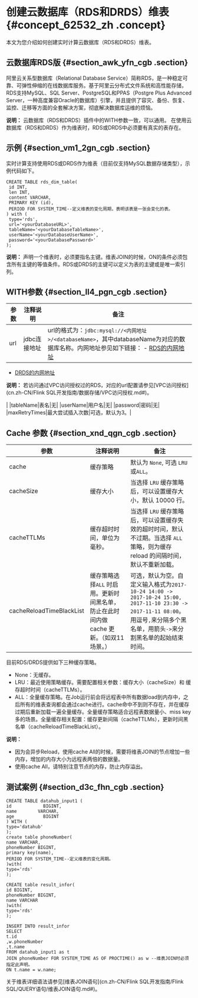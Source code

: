 # 创建云数据库（RDS和DRDS）维表 {#concept_62532_zh .concept}

本文为您介绍如何创建实时计算云数据库（RDS和DRDS）维表。

## 云数据库RDS版 {#section_awk_yfn_cgb .section}

阿里云关系型数据库（Relational Database Service）简称RDS，是一种稳定可靠、可弹性伸缩的在线数据库服务。基于阿里云分布式文件系统和高性能存储，RDS支持MySQL、SQL Server、PostgreSQL和PPAS（Postgre Plus Advanced Server，一种高度兼容Oracle的数据库）引擎，并且提供了容灾、备份、恢复、监控、迁移等方面的全套解决方案，彻底解决数据库运维的烦恼。

**说明：** 云数据库（RDS和DRDS）插件中的WITH参数一致，可以通用。 在使用云数据库（RDS和DRDS）作为维表时，RDS或DRDS中必须要有真实的表存在。

## 示例 {#section_vm1_2gn_cgb .section}

实时计算支持使用RDS或DRDS作为维表（目前仅支持MySQL数据存储类型），示例代码如下。

```language-sql
CREATE TABLE rds_dim_table(
 id INT,
 len INT,
 content VARCHAR,
 PRIMARY KEY (id),
 PERIOD FOR SYSTEM_TIME--定义维表的变化周期，表明该表是一张会变化的表。
) with (
 type='rds',
 url='<yourDatabaseURL>',
 tableName='<yourDatabaseTableName>',
 userName='<yourDatabaseUserName>',
 password='<yourDatabasePassword>'
);
```

**说明：** 声明一个维表时，必须要指名主键。维表JOIN的时候，ON的条件必须包含所有主键的等值条件。RDS或DRDS的主键可以定义为表的主键或是唯一索引列。

## WITH参数 {#section_ll4_pgn_cgb .section}

|参数|注释说明|备注|
|--|----|--|
|url|jdbc连接地址|url的格式为：`jdbc:mysql://<内网地址>/<databaseName>`，其中databaseName为对应的数据库名称。内网地址参见如下链接： -   [RDS的内网地址](https://help.aliyun.com/document_detail/26128.html?spm=5176.doc43185.6.581.rxQuNz)
-   [DRDS的内网地址](https://help.aliyun.com/document_detail/56494.html)

 **说明：** 若访问通过VPC访问授权过的RDS，对应的url配置请参见[VPC访问授权](cn.zh-CN/Flink SQL开发指南/数据存储/VPC访问授权.md#)。

 |
|tableName|表名|无|
|userName|用户名|无|
|password|密码|无|
|maxRetryTimes|最大尝试插入次数|可选，默认为3。|

## Cache 参数 {#section_xnd_qgn_cgb .section}

|参数|注释说明|备注|
|--|----|--|
|cache|缓存策略|默认为 `None`, 可选 `LRU`或`ALL`。|
|cacheSize|缓存大小|当选择 `LRU` 缓存策略后，可以设置缓存大小，默认 10000 行。|
|cacheTTLMs|缓存超时时间，单位为毫秒。|当选择 `LRU` 缓存策略后，可以设置缓存失效的超时时间，默认不过期。当选择 `ALL` 策略，则为缓存reload 的间隔时间，默认不重新加载。|
|cacheReloadTimeBlackList|缓存策略选择`ALL` 时启用。更新时间黑名单，防止在此时间内做cache 更新。（如双11场景。）|可选，默认为空。自定义输入格式为`2017-10-24 14:00 -> 2017-10-24 15:00, 2017-11-10 23:30 -> 2017-11-11 08:00`。用逗号`,`来分隔多个黑名单，用箭头`->`来分割黑名单的起始结束时间。|

目前RDS/DRDS提供如下三种缓存策略。

-   None：无缓存。
-   LRU：最近使用策略缓存。需要配置相关参数：缓存大小（cacheSize）和 缓存超时时间（cacheTTLMs）。
-   ALL：全量缓存策略。在Job运行前会将远程表中所有数据load到内存中，之后所有的维表查询都会通过cache进行。cache命中不到则不存在，并在缓存过期后重新加载一遍全量缓存。全量缓存策略适合远程表数据量小、miss key多的场景。全量缓存相关配置：缓存更新间隔（cacheTTLMs），更新时间黑名单（cacheReloadTimeBlackList）。

**说明：** 

-   因为会异步Reload，使用cache All的时候，需要将维表JOIN的节点增加一些内存，增加的内存大小为远程表两倍的数据量。
-   使用cache All，请特别注意节点的内存，防止内存溢出。

## 测试案例 {#section_d3c_fhn_cgb .section}

```language-SQL
CREATE TABLE datahub_input1 (
id            BIGINT,
name        VARCHAR,
age           BIGINT
) WITH (
type='datahub'
);
create table phoneNumber(
name VARCHAR,
phoneNumber BIGINT,
primary key(name),
PERIOD FOR SYSTEM_TIME--定义维表的变化周期。
)with(
type='rds'
);

CREATE table result_infor(
id BIGINT,
phoneNumber BIGINT,
name VARCHAR
)with(
type='rds'
);

INSERT INTO result_infor
SELECT
t.id
,w.phoneNumber
,t.name
FROM datahub_input1 as t
JOIN phoneNumber FOR SYSTEM_TIME AS OF PROCTIME() as w --维表JOIN时必须指定此声明。
ON t.name = w.name;
```

关于维表详细语法请参见[维表JOIN语句](cn.zh-CN/Flink SQL开发指南/Flink SQL/QUERY语句/维表JOIN语句.md#)。

